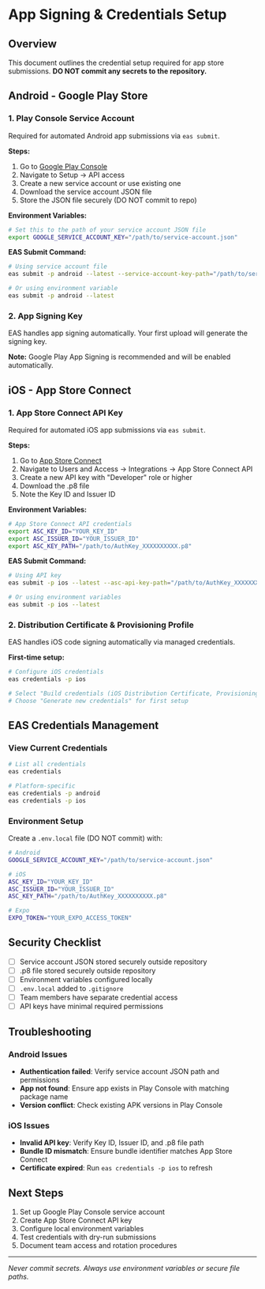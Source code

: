 # App Signing & Credentials Setup

## Overview
This document outlines the credential setup required for app store submissions. **DO NOT commit any secrets to the repository.**

## Android - Google Play Store

### 1. Play Console Service Account
Required for automated Android app submissions via `eas submit`.

**Steps:**
1. Go to [Google Play Console](https://play.google.com/console)
2. Navigate to Setup → API access
3. Create a new service account or use existing one
4. Download the service account JSON file
5. Store the JSON file securely (DO NOT commit to repo)

**Environment Variables:**
```bash
# Set this to the path of your service account JSON file
export GOOGLE_SERVICE_ACCOUNT_KEY="/path/to/service-account.json"
```

**EAS Submit Command:**
```bash
# Using service account file
eas submit -p android --latest --service-account-key-path="/path/to/service-account.json"

# Or using environment variable
eas submit -p android --latest
```

### 2. App Signing Key
EAS handles app signing automatically. Your first upload will generate the signing key.

**Note:** Google Play App Signing is recommended and will be enabled automatically.

## iOS - App Store Connect

### 1. App Store Connect API Key
Required for automated iOS app submissions via `eas submit`.

**Steps:**
1. Go to [App Store Connect](https://appstoreconnect.apple.com)
2. Navigate to Users and Access → Integrations → App Store Connect API
3. Create a new API key with "Developer" role or higher
4. Download the .p8 file
5. Note the Key ID and Issuer ID

**Environment Variables:**
```bash
# App Store Connect API credentials
export ASC_KEY_ID="YOUR_KEY_ID"
export ASC_ISSUER_ID="YOUR_ISSUER_ID" 
export ASC_KEY_PATH="/path/to/AuthKey_XXXXXXXXXX.p8"
```

**EAS Submit Command:**
```bash
# Using API key
eas submit -p ios --latest --asc-api-key-path="/path/to/AuthKey_XXXXXXXXXX.p8" --asc-api-key-id="YOUR_KEY_ID" --asc-api-issuer-id="YOUR_ISSUER_ID"

# Or using environment variables
eas submit -p ios --latest
```

### 2. Distribution Certificate & Provisioning Profile
EAS handles iOS code signing automatically via managed credentials.

**First-time setup:**
```bash
# Configure iOS credentials
eas credentials -p ios

# Select "Build credentials (iOS Distribution Certificate, Provisioning Profile)"
# Choose "Generate new credentials" for first setup
```

## EAS Credentials Management

### View Current Credentials
```bash
# List all credentials
eas credentials

# Platform-specific
eas credentials -p android
eas credentials -p ios
```

### Environment Setup
Create a `.env.local` file (DO NOT commit) with:
```bash
# Android
GOOGLE_SERVICE_ACCOUNT_KEY="/path/to/service-account.json"

# iOS  
ASC_KEY_ID="YOUR_KEY_ID"
ASC_ISSUER_ID="YOUR_ISSUER_ID"
ASC_KEY_PATH="/path/to/AuthKey_XXXXXXXXXX.p8"

# Expo
EXPO_TOKEN="YOUR_EXPO_ACCESS_TOKEN"
```

## Security Checklist
- [ ] Service account JSON stored securely outside repository
- [ ] .p8 file stored securely outside repository  
- [ ] Environment variables configured locally
- [ ] `.env.local` added to `.gitignore`
- [ ] Team members have separate credential access
- [ ] API keys have minimal required permissions

## Troubleshooting

### Android Issues
- **Authentication failed**: Verify service account JSON path and permissions
- **App not found**: Ensure app exists in Play Console with matching package name
- **Version conflict**: Check existing APK versions in Play Console

### iOS Issues  
- **Invalid API key**: Verify Key ID, Issuer ID, and .p8 file path
- **Bundle ID mismatch**: Ensure bundle identifier matches App Store Connect
- **Certificate expired**: Run `eas credentials -p ios` to refresh

## Next Steps
1. Set up Google Play Console service account
2. Create App Store Connect API key  
3. Configure local environment variables
4. Test credentials with dry-run submissions
5. Document team access and rotation procedures

---
*Never commit secrets. Always use environment variables or secure file paths.*